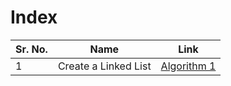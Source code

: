 # Index

| Sr. No. | Name                 | Link                                                      |
| ------- | -------------------- | --------------------------------------------------------- |
| 1       | Create a Linked List | [Algorithm 1](/FY/DSA//Linked%20List/createLinkedlist.md) |
